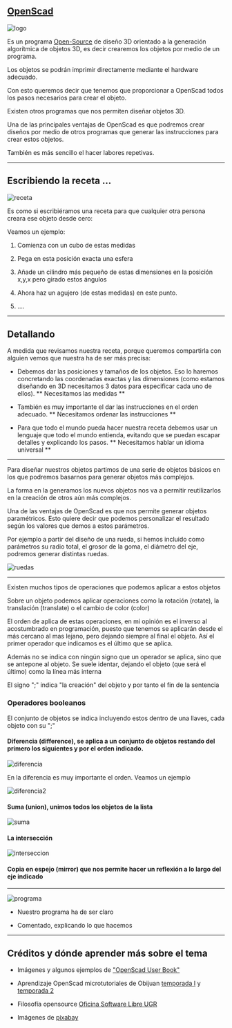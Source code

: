 ## [OpenScad](http://www.openscad.org/) 

![logo](imagenes/logo.png)

Es un programa [Open-Source](https://es.wikipedia.org/wiki/C%C3%B3digo_abierto) de diseño 3D orientado a la generación algorítmica de objetos 3D, es decir crearemos los objetos por medio de un programa.

Los objetos se podrán imprimir directamente mediante el hardware adecuado.

Con esto queremos decir que tenemos que proporcionar a OpenScad todos los pasos necesarios para crear el objeto.

Existen otros programas que nos permiten diseñar objetos 3D.

Una de las principales ventajas de OpenScad es que podremos crear diseños por medio de otros programas que generar las instrucciones para crear estos objetos.

También es más sencillo el hacer labores repetivas.

* * *
## Escribiendo la receta ...

![receta](imagenes/recipe-575434_640.png)

Es como si escribiéramos una receta para que cualquier otra persona creara ese objeto desde cero:

Veamos un ejemplo:

1. Comienza con un cubo de estas medidas

2. Pega en esta posición exacta una esfera

3. Añade un cilindro más pequeño de estas dimensiones en la posición x,y,x pero girado estos ángulos

4. Ahora haz un agujero (de estas medidas) en este punto.

5. ....

* * * 
## Detallando

A medida que revisamos nuestra receta, porque  queremos compartirla con alguien vemos que nuestra ha de ser más precisa:

* Debemos dar las posiciones y tamaños de los objetos. Eso lo haremos concretando las coordenadas exactas y las dimensiones (como estamos diseñando en 3D necesitamos 3 datos para especificar cada uno de ellos). ** Necesitamos las medidas **

* También es muy importante el dar las instrucciones en el orden adecuado. ** Necesitamos ordenar las instrucciones **

* Para que todo el mundo pueda hacer nuestra receta debemos usar un lenguaje que todo el mundo entienda, evitando que se puedan escapar detalles y explicando los pasos. ** Necesitamos hablar un idioma universal **

* * *

Para diseñar nuestros objetos partimos de una serie de objetos básicos en los que podremos basarnos para generar objetos más complejos.

La forma en la generamos los nuevos objetos nos va a permitir reutilizarlos en la creación de otros aún más complejos.

Una de las ventajas de OpenScad es que nos permite generar objetos paramétricos. Esto quiere decir que podemos personalizar el resultado según los valores que demos a estos parámetros.

Por ejemplo a partir del diseño de una rueda, si hemos incluido como parámetros su radio total, el grosor de la goma, el diámetro del eje, podremos generar distintas ruedas.

![ruedas](imagenes/ruedas.png)  

* * *

Existen muchos tipos de operaciones que podemos aplicar a estos objetos 

Sobre un objeto podemos aplicar operaciones como la rotación (rotate), la translación (translate) o el cambio de color (color)

El orden de aplica de estas operaciones, en mi opinión es el inverso al acostumbrado en programación, puesto que tenemos se aplicarán desde el más cercano al mas lejano, pero dejando siempre al final el objeto. Así el primer operador que indicamos es el último que se aplica.

Además no se indica con ningún signo que un operador se aplica, sino que se antepone al objeto.
Se suele identar, dejando el objeto (que será el último) como la línea más interna

El signo ";" indica "la creación" del objeto y por tanto el fin de la sentencia

### Operadores booleanos

El conjunto de objetos se indica incluyendo estos dentro de una llaves, cada objeto con su ";"

#### Diferencia (difference), se aplica a un conjunto de objetos restando del primero los siguientes y por el orden indicado.  

![diferencia](imagenes/Boolean_Difference_1a.jpg)

En la diferencia es muy importante el orden. Veamos un ejemplo

![diferencia2](imgenes/OpenScad_Boolean_Difference_2.jpg)

#### Suma (union), unimos todos los objetos de la lista

![suma](imagenes/OpenScad_Boolean_Union.jpg)

#### La intersección

![interseccion](imagenes/OpenScad_Boolean_Intersection.jpg)

#### Copia en espejo (mirror) que nos permite hacer un reflexión a lo largo del eje indicado



* * *


![programa](imagenes/programming.jpg)

* Nuestro programa ha de ser claro

* Comentado, explicando lo que hacemos

* * *

## Créditos y dónde aprender más sobre el tema

* Imágenes y algunos ejemplos de ["OpenScad User Book"](https://en.wikibooks.org/wiki/OpenSCAD_User_Manual/Print_version)

* Aprendizaje OpenScad microtutoriales de Obijuan [temporada I](https://www.youtube.com/playlist?list=PL2CED4B0A8EA522CF) y [temporada 2](https://www.youtube.com/playlist?list=PLmnz0JqIMEzXipVqksIcvWfskeEiWFw66)

* Filosofía opensource [Oficina Software Libre UGR](http://osl.ugr.es)

* Imágenes de [pixabay](https://pixabay.com)